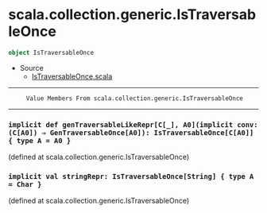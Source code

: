 
#                  scala.collection.generic.IsTraversableOnce                  #

```scala
object IsTraversableOnce
```

* Source
  * [IsTraversableOnce.scala](https://github.com/scala/scala/tree/6d09a1ba5f/src/library/scala/collection/generic/IsTraversableOnce.scala#L1)


--------------------------------------------------------------------------------
         Value Members From scala.collection.generic.IsTraversableOnce
--------------------------------------------------------------------------------


### `implicit def genTraversableLikeRepr[C[_], A0](implicit conv: (C[A0]) ⇒ GenTraversableOnce[A0]): IsTraversableOnce[C[A0]] { type A = A0 }` ###

(defined at scala.collection.generic.IsTraversableOnce)


### `implicit val stringRepr: IsTraversableOnce[String] { type A = Char }`   ###
(defined at scala.collection.generic.IsTraversableOnce)
